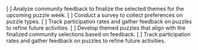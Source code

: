 [ ] Analyze community feedback to finalize the selected themes for the upcoming puzzle week.
[ ] Conduct a survey to collect preferences on puzzle types.
[ ] Track participation rates and gather feedback on puzzles to refine future activities.
[ ] Develop themed puzzles that align with the finalized community selections based on feedback.
[ ] Track participation rates and gather feedback on puzzles to refine future activities.